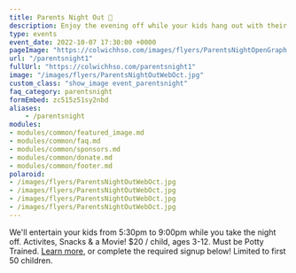 ```yaml
---
title: Parents Night Out 🍿
description: Enjoy the evening off while your kids hang out with their friends at school.
type: events
event_date: 2022-10-07 17:30:00 +0000
pageImage: "https://colwichhso.com/images/flyers/ParentsNightOpenGraph.jpg"
url: "/parentsnight1"
fullUrl: "https://colwichhso.com/parentsnight1"
image: "/images/flyers/ParentsNightOutWebOct.jpg"
custom_class: "show_image event_parentsnight"
faq_category: parentsnight
formEmbed: zc515z51sy2nbd
aliases:
    - /parentsnight
modules:
- modules/common/featured_image.md
- modules/common/faq.md
- modules/common/sponsors.md
- modules/common/donate.md
- modules/common/footer.md
polaroid: 
- /images/flyers/ParentsNightOutWebOct.jpg
- /images/flyers/ParentsNightOutWebOct.jpg
- /images/flyers/ParentsNightOutWebOct.jpg
- /images/flyers/ParentsNightOutWebOct.jpg
---
```

We'll entertain your kids from 5:30pm to 9:00pm while you take the night off. Activites, Snacks & a Movie! $20 / child, ages 3-12. Must be Potty Trained. [Learn more](#section1), or complete the required signup below! Limited to first 50 children.